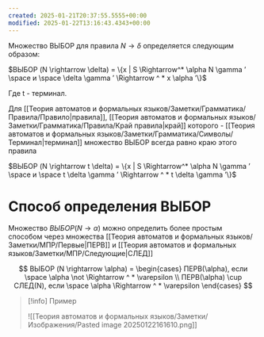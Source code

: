 ```yaml
---
created: 2025-01-21T20:37:55.5555+00:00
modified: 2025-01-22T13:16:43.4343+00:00
---
```

Множество ВЫБОР для правила $N \rightarrow \delta$ определяется следующим образом:

$ВЫБОР (N \rightarrow \delta) = \{x | S \Rightarrow^* \alpha N \gamma ’ \space и \space \delta \gamma ’ \Rightarrow ^ * x \alpha ’\}$

Где t - терминал.

Для [[Теория автоматов и формальных языков/Заметки/Грамматика/Правила/Правило|правила]], [[Теория автоматов и формальных языков/Заметки/Грамматика/Правила/Край правила|край]] которого - [[Теория автоматов и формальных языков/Заметки/Грамматика/Символы/Терминал|терминал]] множество ВЫБОР всегда равно краю этого правила

$ВЫБОР (N \rightarrow t \delta) = \{x | S \Rightarrow^* \alpha N \gamma ’ \space и \space t \delta \gamma ’ \Rightarrow ^ * t \delta \gamma ’\}$

# Способ определения ВЫБОР

Множество $ВЫБОР(N \rightarrow \alpha)$ можно определить более простым способом через множества [[Теория автоматов и формальных языков/Заметки/МПР/Первые|ПЕРВ]] и [[Теория автоматов и формальных языков/Заметки/МПР/Следующие|СЛЕД]]

$$
ВЫБОР (N \rightarrow \alpha) = \begin{cases}
ПЕРВ(\alpha), если \space \alpha \not \Rightarrow ^ * \varepsilon \\
ПЕРВ(\alpha) \cup СЛЕД(N), если \space \alpha \Rightarrow ^ * \varepsilon
\end{cases}
$$

> [!info] Пример
> 
> ![[Теория автоматов и формальных языков/Заметки/Изображения/Pasted image 20250122161610.png]]
